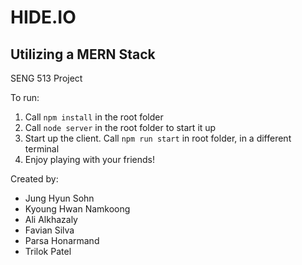 # HIDE.IO
## Utilizing a MERN Stack

SENG 513 Project

To run:
1. Call ```npm install``` in the root folder
2. Call ```node server``` in the root folder to start it up
3. Start up the client. Call ```npm run start``` in root folder, in a different terminal
4. Enjoy playing with your friends!

Created by:
* Jung Hyun Sohn
* Kyoung Hwan Namkoong
* Ali Alkhazaly
* Favian Silva
* Parsa Honarmand
* Trilok Patel